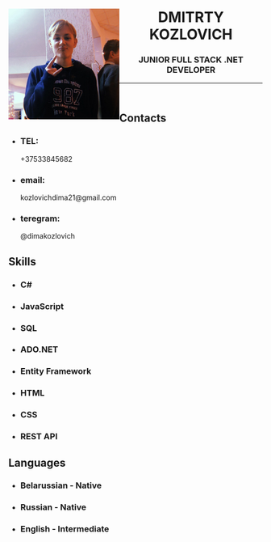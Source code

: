 <!DOCTYPE html>
<html>
<head>
  <link rel="stylesheet" href="styles.css">
</head>
<body>
  <div class = "centrain">
   <div class="left-column">
   <header>
    <img src="photocv.jpg" alt="photo" width="220" style="float:left"; margin-left: 5px;>
   <h1>DMITRTY KOZLOVICH</h1>
   <h3>JUNIOR FULL STACK .NET DEVELOPER</h3>
    <hr>
   </header>
  <div class="block-list">
  <h2>Contacts</h2>
   <ul>
   <li><h3>TEL:</h3> +37533845682</li>
   <li><h3>email:</h3> kozlovichdima21@gmail.com</li>
   <li><h3>teregram:</h3>@dimakozlovich</li>
   </ul>
  </div>
  <div class="block-list">
  <h2>Skills</h2>
   <ul>
   <li><h3>C#</h3></li>
   <li><h3>JavaScript</h3></li>
   <li><h3>SQL</h3></li>
   <li><h3>ADO.NET</h3></li>
   <li><h3>Entity Framework</h3></li>
   <li><h3>HTML</h3></li>
   <li><h3>CSS</h3></li>
   <li><h3>REST API<h3></li>
   </ul>
  </div>
  <div class="block-list">
  <h2>Languages</h2>
   <ul>
    <li><h3>Belarussian - Native</h3></li>
    <li><h3>Russian - Native</h3></li>
    <li><h3>English - Intermediate<h3></li>

   </ul>
  </div>
  <div>
  
  </div>
</body>
</html>